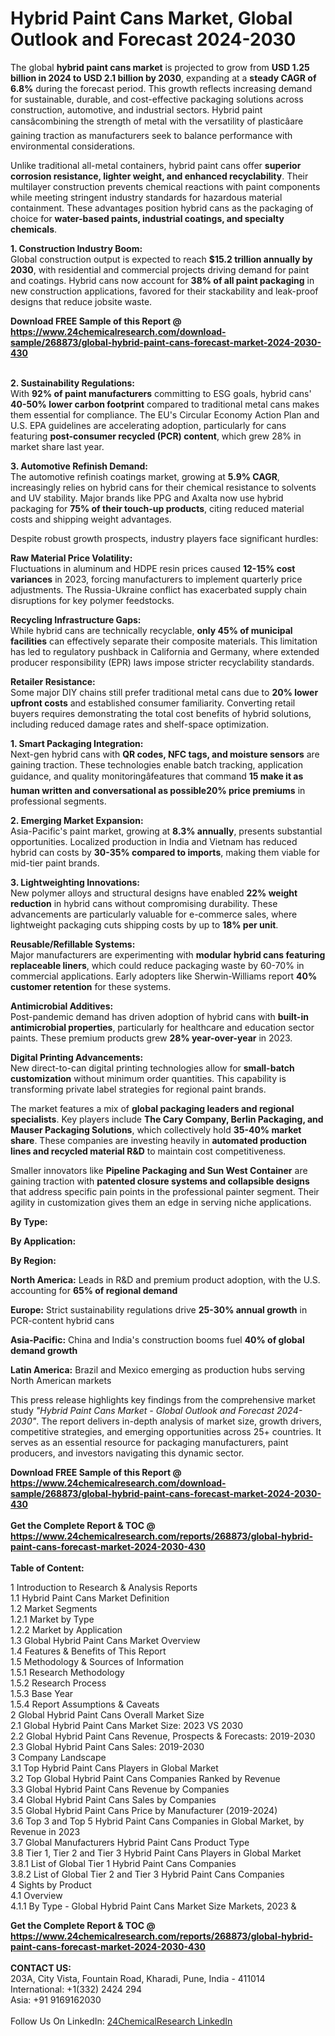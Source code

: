 <h1>Hybrid Paint Cans Market, Global Outlook and Forecast 2024-2030</h1><p>The global <strong>hybrid paint cans market</strong> is projected to grow from <strong>USD 1.25 billion in 2024 to USD 2.1 billion by 2030</strong>, expanding at a <strong>steady CAGR of 6.8%</strong> during the forecast period. This growth reflects increasing demand for sustainable, durable, and cost-effective packaging solutions across construction, automotive, and industrial sectors. Hybrid paint cansâcombining the strength of metal with the versatility of plasticâare gaining traction as manufacturers seek to balance performance with environmental considerations.</p><p>Unlike traditional all-metal containers, hybrid paint cans offer <strong>superior corrosion resistance, lighter weight, and enhanced recyclability</strong>. Their multilayer construction prevents chemical reactions with paint components while meeting stringent industry standards for hazardous material containment. These advantages position hybrid cans as the packaging of choice for <strong>water-based paints, industrial coatings, and specialty chemicals</strong>.</p><p><strong>1. Construction Industry Boom:</strong><br>
Global construction output is expected to reach <strong>$15.2 trillion annually by 2030</strong>, with residential and commercial projects driving demand for paint and coatings. Hybrid cans now account for <strong>38% of all paint packaging</strong> in new construction applications, favored for their stackability and leak-proof designs that reduce jobsite waste.</p><div><b>Download FREE Sample of this Report @ 
            <a href="https://www.24chemicalresearch.com/download-sample/268873/global-hybrid-paint-cans-forecast-market-2024-2030-430">
            https://www.24chemicalresearch.com/download-sample/268873/global-hybrid-paint-cans-forecast-market-2024-2030-430</a></b></div><br><p><strong>2. Sustainability Regulations:</strong><br>
With <strong>92% of paint manufacturers</strong> committing to ESG goals, hybrid cans' <strong>40-50% lower carbon footprint</strong> compared to traditional metal cans makes them essential for compliance. The EU's Circular Economy Action Plan and U.S. EPA guidelines are accelerating adoption, particularly for cans featuring <strong>post-consumer recycled (PCR) content</strong>, which grew 28% in market share last year.</p><p><strong>3. Automotive Refinish Demand:</strong><br>
The automotive refinish coatings market, growing at <strong>5.9% CAGR</strong>, increasingly relies on hybrid cans for their chemical resistance to solvents and UV stability. Major brands like PPG and Axalta now use hybrid packaging for <strong>75% of their touch-up products</strong>, citing reduced material costs and shipping weight advantages.</p><p>Despite robust growth prospects, industry players face significant hurdles:</p><p><strong>Raw Material Price Volatility:</strong><br>
	Fluctuations in aluminum and HDPE resin prices caused <strong>12-15% cost variances</strong> in 2023, forcing manufacturers to implement quarterly price adjustments. The Russia-Ukraine conflict has exacerbated supply chain disruptions for key polymer feedstocks.</p><p><strong>Recycling Infrastructure Gaps:</strong><br>
	While hybrid cans are technically recyclable, <strong>only 45% of municipal facilities</strong> can effectively separate their composite materials. This limitation has led to regulatory pushback in California and Germany, where extended producer responsibility (EPR) laws impose stricter recyclability standards.</p><p><strong>Retailer Resistance:</strong><br>
	Some major DIY chains still prefer traditional metal cans due to <strong>20% lower upfront costs</strong> and established consumer familiarity. Converting retail buyers requires demonstrating the total cost benefits of hybrid solutions, including reduced damage rates and shelf-space optimization.</p><p><strong>1. Smart Packaging Integration:</strong><br>
Next-gen hybrid cans with <strong>QR codes, NFC tags, and moisture sensors</strong> are gaining traction. These technologies enable batch tracking, application guidance, and quality monitoringâfeatures that command <strong>15 make it as human written and conversational as possible20% price premiums</strong> in professional segments.</p><p><strong>2. Emerging Market Expansion:</strong><br>
Asia-Pacific's paint market, growing at <strong>8.3% annually</strong>, presents substantial opportunities. Localized production in India and Vietnam has reduced hybrid can costs by <strong>30-35% compared to imports</strong>, making them viable for mid-tier paint brands.</p><p><strong>3. Lightweighting Innovations:</strong><br>
New polymer alloys and structural designs have enabled <strong>22% weight reduction</strong> in hybrid cans without compromising durability. These advancements are particularly valuable for e-commerce sales, where lightweight packaging cuts shipping costs by up to <strong>18% per unit</strong>.</p><p><strong>Reusable/Refillable Systems:</strong><br>
	Major manufacturers are experimenting with <strong>modular hybrid cans featuring replaceable liners</strong>, which could reduce packaging waste by 60-70% in commercial applications. Early adopters like Sherwin-Williams report <strong>40% customer retention</strong> for these systems.</p><p><strong>Antimicrobial Additives:</strong><br>
	Post-pandemic demand has driven adoption of hybrid cans with <strong>built-in antimicrobial properties</strong>, particularly for healthcare and education sector paints. These premium products grew <strong>28% year-over-year</strong> in 2023.</p><p><strong>Digital Printing Advancements:</strong><br>
	New direct-to-can digital printing technologies allow for <strong>small-batch customization</strong> without minimum order quantities. This capability is transforming private label strategies for regional paint brands.</p><p>The market features a mix of <strong>global packaging leaders and regional specialists</strong>. Key players include <strong>The Cary Company, Berlin Packaging, and Mauser Packaging Solutions</strong>, which collectively hold <strong>35-40% market share</strong>. These companies are investing heavily in <strong>automated production lines and recycled material R&amp;D</strong> to maintain cost competitiveness.</p><p>Smaller innovators like <strong>Pipeline Packaging and Sun West Container</strong> are gaining traction with <strong>patented closure systems and collapsible designs</strong> that address specific pain points in the professional painter segment. Their agility in customization gives them an edge in serving niche applications.</p><p><strong>By Type:</strong></p><p><strong>By Application:</strong></p><p><strong>By Region:</strong></p><p><strong>North America:</strong> Leads in R&amp;D and premium product adoption, with the U.S. accounting for <strong>65% of regional demand</strong></p><p><strong>Europe:</strong> Strict sustainability regulations drive <strong>25-30% annual growth</strong> in PCR-content hybrid cans</p><p><strong>Asia-Pacific:</strong> China and India's construction booms fuel <strong>40% of global demand growth</strong></p><p><strong>Latin America:</strong> Brazil and Mexico emerging as production hubs serving North American markets</p><p>This press release highlights key findings from the comprehensive market study <em>"Hybrid Paint Cans Market - Global Outlook and Forecast 2024-2030"</em>. The report delivers in-depth analysis of market size, growth drivers, competitive strategies, and emerging opportunities across 25+ countries. It serves as an essential resource for packaging manufacturers, paint producers, and investors navigating this dynamic sector.</p><div><b>Download FREE Sample of this Report @ 
            <a href="https://www.24chemicalresearch.com/download-sample/268873/global-hybrid-paint-cans-forecast-market-2024-2030-430">
            https://www.24chemicalresearch.com/download-sample/268873/global-hybrid-paint-cans-forecast-market-2024-2030-430</a></b></div><br><div><b>Get the Complete Report & TOC @ 
            <a href="https://www.24chemicalresearch.com/reports/268873/global-hybrid-paint-cans-forecast-market-2024-2030-430">
            https://www.24chemicalresearch.com/reports/268873/global-hybrid-paint-cans-forecast-market-2024-2030-430</a></b></div><br>
            <b>Table of Content:</b><p>1 Introduction to Research & Analysis Reports<br />
    1.1 Hybrid Paint Cans Market Definition<br />
    1.2 Market Segments<br />
        1.2.1 Market by Type<br />
        1.2.2 Market by Application<br />
    1.3 Global Hybrid Paint Cans Market Overview<br />
    1.4 Features & Benefits of This Report<br />
    1.5 Methodology & Sources of Information<br />
        1.5.1 Research Methodology<br />
        1.5.2 Research Process<br />
        1.5.3 Base Year<br />
        1.5.4 Report Assumptions & Caveats<br />
2 Global Hybrid Paint Cans Overall Market Size<br />
    2.1 Global Hybrid Paint Cans Market Size: 2023 VS 2030<br />
    2.2 Global Hybrid Paint Cans Revenue, Prospects & Forecasts: 2019-2030<br />
    2.3 Global Hybrid Paint Cans Sales: 2019-2030<br />
3 Company Landscape<br />
    3.1 Top Hybrid Paint Cans Players in Global Market<br />
    3.2 Top Global Hybrid Paint Cans Companies Ranked by Revenue<br />
    3.3 Global Hybrid Paint Cans Revenue by Companies<br />
    3.4 Global Hybrid Paint Cans Sales by Companies<br />
    3.5 Global Hybrid Paint Cans Price by Manufacturer (2019-2024)<br />
    3.6 Top 3 and Top 5 Hybrid Paint Cans Companies in Global Market, by Revenue in 2023<br />
    3.7 Global Manufacturers Hybrid Paint Cans Product Type<br />
    3.8 Tier 1, Tier 2 and Tier 3 Hybrid Paint Cans Players in Global Market<br />
        3.8.1 List of Global Tier 1 Hybrid Paint Cans Companies<br />
        3.8.2 List of Global Tier 2 and Tier 3 Hybrid Paint Cans Companies<br />
4 Sights by Product<br />
    4.1 Overview<br />
        4.1.1 By Type - Global Hybrid Paint Cans Market Size Markets, 2023 &</p><div><b>Get the Complete Report & TOC @ 
            <a href="https://www.24chemicalresearch.com/reports/268873/global-hybrid-paint-cans-forecast-market-2024-2030-430">
            https://www.24chemicalresearch.com/reports/268873/global-hybrid-paint-cans-forecast-market-2024-2030-430</a></b></div><br><b>CONTACT US:</b><br>
            203A, City Vista, Fountain Road, Kharadi, Pune, India - 411014<br>
            International: +1(332) 2424 294<br>
            Asia: +91 9169162030 <br><br>
            Follow Us On LinkedIn: <a href="https://www.linkedin.com/company/24chemicalresearch/">24ChemicalResearch LinkedIn</a>